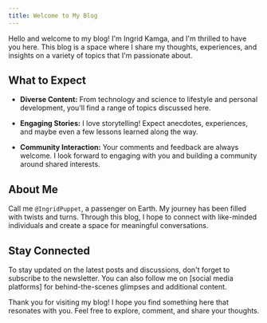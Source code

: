 ```yaml
---
title: Welcome to My Blog
---
```


Hello and welcome to my blog! I'm Ingrid Kamga, and I'm thrilled to have you here. This blog is a space where I share my thoughts, experiences, and insights on a variety of topics that I'm passionate about.

## What to Expect

- **Diverse Content:** From technology and science to lifestyle and personal development, you'll find a range of topics discussed here.

- **Engaging Stories:** I love storytelling! Expect anecdotes, experiences, and maybe even a few lessons learned along the way.

- **Community Interaction:** Your comments and feedback are always welcome. I look forward to engaging with you and building a community around shared interests.

## About Me

Call me `@IngridPuppet`, a passenger on Earth. My journey has been filled with twists and turns. Through this blog, I hope to connect with like-minded individuals and create a space for meaningful conversations.

## Stay Connected

To stay updated on the latest posts and discussions, don't forget to subscribe to the newsletter. You can also follow me on [social media platforms] for behind-the-scenes glimpses and additional content.

Thank you for visiting my blog! I hope you find something here that resonates with you. Feel free to explore, comment, and share your thoughts.
